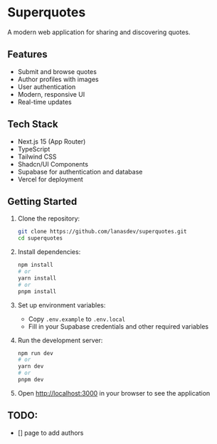 # Superquotes

A modern web application for sharing and discovering quotes.

## Features

- Submit and browse quotes
- Author profiles with images
- User authentication
- Modern, responsive UI
- Real-time updates

## Tech Stack

- Next.js 15 (App Router)
- TypeScript
- Tailwind CSS
- Shadcn/UI Components
- Supabase for authentication and database
- Vercel for deployment

## Getting Started

1. Clone the repository:
   ```bash
   git clone https://github.com/lanasdev/superquotes.git
   cd superquotes
   ```

2. Install dependencies:
   ```bash
   npm install
   # or
   yarn install
   # or 
   pnpm install
   ```

3. Set up environment variables:
   - Copy `.env.example` to `.env.local`
   - Fill in your Supabase credentials and other required variables

4. Run the development server:
   ```bash
   npm run dev
   # or
   yarn dev
   # or
   pnpm dev
   ```

5. Open [http://localhost:3000](http://localhost:3000) in your browser to see the application


## TODO:

- [] page to add authors

